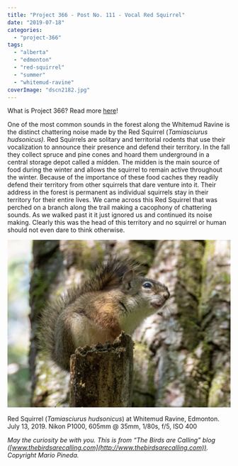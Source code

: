 ```yaml
---
title: "Project 366 - Post No. 111 - Vocal Red Squirrel"
date: "2019-07-18"
categories: 
  - "project-366"
tags: 
  - "alberta"
  - "edmonton"
  - "red-squirrel"
  - "summer"
  - "whitemud-ravine"
coverImage: "dscn2182.jpg"
---
```


What is Project 366? Read more [here](https://thebirdsarecalling.com/2019/03/29/project-366/)!

One of the most common sounds in the forest along the Whitemud Ravine is the distinct chattering noise made by the Red Squirrel (_Tamiasciurus hudsonicus)._ Red Squirrels are solitary and territorial rodents that use their vocalization to announce their presence and defend their territory. In the fall they collect spruce and pine cones and hoard them underground in a central storage depot called a mídden. The midden is the main source of food during the winter and allows the squirrel to remain active throughout the winter. Because of the importance of these food caches they readily defend their territory from other squirrels that dare venture into it. Their address in the forest is permanent as individual squirrels stay in their territory for their entire lives. We came across this Red Squirrel that was perched on a branch along the trail making a cacophony of chattering sounds. As we walked past it it just ignored us and continued its noise making. Clearly this was the head of this territory and no squirrel or human should not even dare to think otherwise.

![](images/dscn2182.jpg)

Red Squirrel (_Tamiasciurus hudsonicus_) at Whitemud Ravine, Edmonton. July 13, 2019. Nikon P1000, 605mm @ 35mm, 1/80s, f/5, ISO 400

_May the curiosity be with you. This is from “The Birds are Calling” blog ([www.thebirdsarecalling.com](http://www.thebirdsarecalling.com)). Copyright Mario Pineda._
